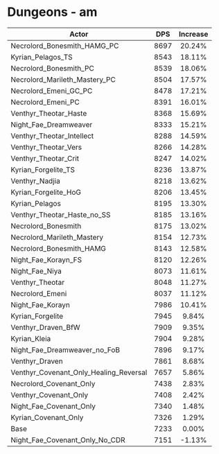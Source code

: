 # Dungeons - am
| Actor | DPS | Increase |
|---|:---:|:---:|
|Necrolord_Bonesmith_HAMG_PC|8697|20.24%|
|Kyrian_Pelagos_TS|8543|18.11%|
|Necrolord_Bonesmith_PC|8539|18.06%|
|Necrolord_Marileth_Mastery_PC|8504|17.57%|
|Necrolord_Emeni_GC_PC|8478|17.21%|
|Necrolord_Emeni_PC|8391|16.01%|
|Venthyr_Theotar_Haste|8368|15.69%|
|Night_Fae_Dreamweaver|8333|15.21%|
|Venthyr_Theotar_Intellect|8288|14.59%|
|Venthyr_Theotar_Vers|8266|14.28%|
|Venthyr_Theotar_Crit|8247|14.02%|
|Kyrian_Forgelite_TS|8236|13.87%|
|Venthyr_Nadjia|8218|13.62%|
|Kyrian_Forgelite_HoG|8206|13.45%|
|Kyrian_Pelagos|8195|13.30%|
|Venthyr_Theotar_Haste_no_SS|8185|13.16%|
|Necrolord_Bonesmith|8175|13.02%|
|Necrolord_Marileth_Mastery|8154|12.73%|
|Necrolord_Bonesmith_HAMG|8143|12.58%|
|Night_Fae_Korayn_FS|8120|12.26%|
|Night_Fae_Niya|8073|11.61%|
|Venthyr_Theotar|8048|11.27%|
|Necrolord_Emeni|8037|11.12%|
|Night_Fae_Korayn|7986|10.41%|
|Kyrian_Forgelite|7945|9.84%|
|Venthyr_Draven_BfW|7909|9.35%|
|Kyrian_Kleia|7904|9.28%|
|Night_Fae_Dreamweaver_no_FoB|7896|9.17%|
|Venthyr_Draven|7861|8.68%|
|Venthyr_Covenant_Only_Healing_Reversal|7657|5.86%|
|Necrolord_Covenant_Only|7438|2.83%|
|Venthyr_Covenant_Only|7408|2.42%|
|Night_Fae_Covenant_Only|7340|1.48%|
|Kyrian_Covenant_Only|7326|1.29%|
|Base|7233|0.00%|
|Night_Fae_Covenant_Only_No_CDR|7151|-1.13%|
